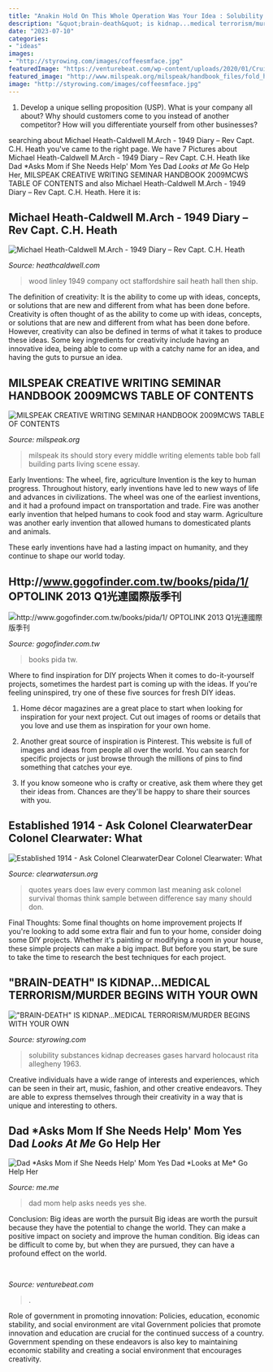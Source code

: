 ```yaml
---
title: "Anakin Hold On This Whole Operation Was Your Idea : Solubility Substances Kidnap Decreases Gases Harvard Holocaust Rita Allegheny 1963"
description: "&quot;brain-death&quot; is kidnap...medical terrorism/murder begins with your own"
date: "2023-07-10"
categories:
- "ideas"
images:
- "http://styrowing.com/images/coffeesmface.jpg"
featuredImage: "https://venturebeat.com/wp-content/uploads/2020/01/Cruise-Track-4-Inside-Vehicle.jpg?w=800"
featured_image: "http://www.milspeak.org/milspeak/handbook_files/fold_h1b_2.png"
image: "http://styrowing.com/images/coffeesmface.jpg"
---
```



1. Develop a unique selling proposition (USP). What is your company all about? Why should customers come to you instead of another competitor? How will you differentiate yourself from other businesses? 

	

		
searching about Michael Heath-Caldwell M.Arch - 1949 Diary – Rev Capt. C.H. Heath you've came to the right page. We have 7 Pictures about Michael Heath-Caldwell M.Arch - 1949 Diary – Rev Capt. C.H. Heath like Dad *Asks Mom if She Needs Help&#039; Mom Yes Dad *Looks at Me* Go Help Her, MILSPEAK CREATIVE WRITING SEMINAR HANDBOOK 2009MCWS TABLE OF CONTENTS and also Michael Heath-Caldwell M.Arch - 1949 Diary – Rev Capt. C.H. Heath. Here it is:
		
    
## Michael Heath-Caldwell M.Arch - 1949 Diary – Rev Capt. C.H. Heath

<img loading=lazy src="http://heathcaldwell.com/yahoo_site_admin/assets/images/Linley_Wood_Staffordshire.12621930_std.jpg" onerror="this.onerror=null;this.src='https://tse1.mm.bing.net/th?id=OIP.dkMQ01fsbRBfzKh1IfH2uQHaEO&amp;pid=15.1';" alt="Michael Heath-Caldwell M.Arch - 1949 Diary – Rev Capt. C.H. Heath">

_Source: heathcaldwell.com_

>wood linley 1949 company oct staffordshire sail heath hall then ship. 

	

The definition of creativity: It is the ability to come up with ideas, concepts, or solutions that are new and different from what has been done before.
Creativity is often thought of as the ability to come up with ideas, concepts, or solutions that are new and different from what has been done before. However, creativity can also be defined in terms of what it takes to produce these ideas. Some key ingredients for creativity include having an innovative idea, being able to come up with a catchy name for an idea, and having the guts to pursue an idea.

    
## MILSPEAK CREATIVE WRITING SEMINAR HANDBOOK 2009MCWS TABLE OF CONTENTS

<img loading=lazy src="http://www.milspeak.org/milspeak/handbook_files/fold_h1b_2.png" onerror="this.onerror=null;this.src='https://tse4.mm.bing.net/th?id=OIP.i9Mk8tRD6MFLNzDoquGHBgHaA1&amp;pid=15.1';" alt="MILSPEAK CREATIVE WRITING SEMINAR HANDBOOK 2009MCWS TABLE OF CONTENTS">

_Source: milspeak.org_

>milspeak its should story every middle writing elements table bob fall building parts living scene essay. 

	

Early Inventions: The wheel, fire, agriculture
Invention is the key to human progress. Throughout history, early inventions have led to new ways of life and advances in civilizations.
The wheel was one of the earliest inventions, and it had a profound impact on transportation and trade. Fire was another early invention that helped humans to cook food and stay warm. Agriculture was another early invention that allowed humans to domesticated plants and animals.

These early inventions have had a lasting impact on humanity, and they continue to shape our world today.

    
## Http://www.gogofinder.com.tw/books/pida/1/ OPTOLINK 2013 Q1光連國際版季刊

<img loading=lazy src="http://www.gogofinder.com.tw/books/pida/1/s/1372214534DyfFbnjL.jpg" onerror="this.onerror=null;this.src='https://tse3.mm.bing.net/th?id=OIP.cWLbwCuOE8euIIyBCM34XAHaKf&amp;pid=15.1';" alt="http://www.gogofinder.com.tw/books/pida/1/ OPTOLINK 2013 Q1光連國際版季刊">

_Source: gogofinder.com.tw_

>books pida tw. 

	

Where to find inspiration for DIY projects
When it comes to do-it-yourself projects, sometimes the hardest part is coming up with the ideas. If you're feeling uninspired, try one of these five sources for fresh DIY ideas.
1. Home décor magazines are a great place to start when looking for inspiration for your next project. Cut out images of rooms or details that you love and use them as inspiration for your own home.

2. Another great source of inspiration is Pinterest. This website is full of images and ideas from people all over the world. You can search for specific projects or just browse through the millions of pins to find something that catches your eye.

3. If you know someone who is crafty or creative, ask them where they get their ideas from. Chances are they'll be happy to share their sources with you.


    
## Established 1914 - ﻿Ask Colonel ClearwaterDear Colonel Clearwater: What

<img loading=lazy src="http://clearwatersun.org/yahoo_site_admin/assets/images/col_cw_from_equinox_issue.98192504_std.png" onerror="this.onerror=null;this.src='https://tse2.mm.bing.net/th?id=OIP.UVUSZrs7f8DVfAAK3ts4rgHaLa&amp;pid=15.1';" alt="Established 1914 - ﻿Ask Colonel ClearwaterDear Colonel Clearwater: What">

_Source: clearwatersun.org_

>quotes years does law every common last meaning ask colonel survival thomas think sample between difference say many should don. 

	

Final Thoughts: Some final thoughts on home improvement projects
If you're looking to add some extra flair and fun to your home, consider doing some DIY projects. Whether it's painting or modifying a room in your house, these simple projects can make a big impact. But before you start, be sure to take the time to research the best techniques for each project.

    
## &quot;BRAIN-DEATH&quot; IS KIDNAP...MEDICAL TERRORISM/MURDER BEGINS WITH YOUR OWN

<img loading=lazy src="http://styrowing.com/images/coffeesmface.jpg" onerror="this.onerror=null;this.src='https://tse2.mm.bing.net/th?id=OIP.TVN1p-BTYk2RIpDa6ntgYgHaJ8&amp;pid=15.1';" alt="&quot;BRAIN-DEATH&quot; IS KIDNAP...MEDICAL TERRORISM/MURDER BEGINS WITH YOUR OWN">

_Source: styrowing.com_

>solubility substances kidnap decreases gases harvard holocaust rita allegheny 1963. 

	

Creative individuals have a wide range of interests and experiences, which can be seen in their art, music, fashion, and other creative endeavors. They are able to express themselves through their creativity in a way that is unique and interesting to others.

    
## Dad *Asks Mom If She Needs Help&#039; Mom Yes Dad *Looks At Me* Go Help Her

<img loading=lazy src="https://pics.me.me/thumb_dad-asks-mom-if-she-needs-help-mom-yes-dad-62409254.png" onerror="this.onerror=null;this.src='https://tse4.mm.bing.net/th?id=OIP.ORUWEsBHSauEIP1OUvdWvAAAAA&amp;pid=15.1';" alt="Dad *Asks Mom if She Needs Help&#039; Mom Yes Dad *Looks at Me* Go Help Her">

_Source: me.me_

>dad mom help asks needs yes she. 

	

Conclusion: Big ideas are worth the pursuit
Big ideas are worth the pursuit because they have the potential to change the world. They can make a positive impact on society and improve the human condition. Big ideas can be difficult to come by, but when they are pursued, they can have a profound effect on the world.

    
## 

<img loading=lazy src="https://venturebeat.com/wp-content/uploads/2020/01/Cruise-Track-4-Inside-Vehicle.jpg?w=800" onerror="this.onerror=null;this.src='https://tse3.mm.bing.net/th?id=OIP.yrzj_xT8CPpaMnmsbaoxwAHaFj&amp;pid=15.1';" alt="">

_Source: venturebeat.com_

>. 

	

Role of government in promoting innovation: Policies, education, economic stability, and social environment are vital
Government policies that promote innovation and education are crucial for the continued success of a country. Government spending on these endeavors is also key to maintaining economic stability and creating a social environment that encourages creativity.

